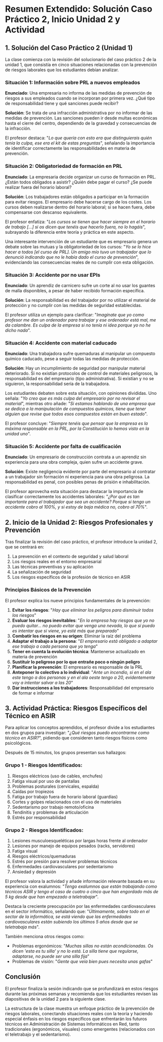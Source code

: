 

# Resumen Extendido: Solución Caso Práctico 2, Inicio Unidad 2 y Actividad

## 1. Solución del Caso Práctico 2 (Unidad 1)

La clase comienza con la revisión del solucionario del caso práctico 2 de la unidad 1, que consistía en cinco situaciones relacionadas con la prevención de riesgos laborales que los estudiantes debían analizar.

### Situación 1: Información sobre PRL a nuevos empleados
**Enunciado**: Una empresaria no informa de las medidas de prevención de riesgos a sus empleados cuando se incorporan por primera vez. ¿Qué tipo de responsabilidad tiene y qué sanciones puede recibir?

**Solución**: Se trata de una infracción administrativa por no informar de las medidas de prevención. Las sanciones pueden ir desde multas económicas hasta el cierre del centro, dependiendo de la gravedad y consecuencias de la infracción.

El profesor destaca: "*Lo que quería con esto era que distinguierais quién tenía la culpa, ese era el kit de estas preguntas*", señalando la importancia de identificar correctamente las responsabilidades en materia de prevención.

### Situación 2: Obligatoriedad de formación en PRL
**Enunciado**: La empresaria decide organizar un curso de formación en PRL. ¿Están todos obligados a asistir? ¿Quién debe pagar el curso? ¿Se puede realizar fuera del horario laboral?

**Solución**: Los trabajadores están obligados a participar en la formación para evitar riesgos. El empresario debe hacerse cargo de los costes. Los cursos deben realizarse dentro del horario laboral; si se hacen fuera, debe compensarse con descanso equivalente.

El profesor enfatiza: "*Los cursos se tienen que hacer siempre en el horario de trabajo [...] si os dicen que tenéis que hacerlo fuera, no lo hagáis*", subrayando la diferencia entre teoría y práctica en este aspecto.

Una interesante intervención de un estudiante que es empresario genera un debate sobre las mutuas y la obligatoriedad de los cursos: "*Yo se lo hice hacer a todos [el curso de PRL]. Un amigo mío tuvo un trabajador que lo denunció indicando que no le había dado el curso de prevención*", evidenciando las consecuencias reales de no cumplir con esta obligación.

### Situación 3: Accidente por no usar EPIs
**Enunciado**: Un aprendiz de carnicero sufre un corte al no usar los guantes de malla disponibles, a pesar de haber recibido formación específica.

**Solución**: La responsabilidad es del trabajador por no utilizar el material de protección y no cumplir con las medidas de seguridad establecidas.

El profesor utiliza un ejemplo para clarificar: "*Imagínate que yo como profesor me dan un ordenador para trabajar y ese ordenador está mal, me da calambre. Es culpa de la empresa si no tenía ni idea porque yo no he dicho nada*".

### Situación 4: Accidente con material caducado
**Enunciado**: Una trabajadora sufre quemaduras al manipular un compuesto químico caducado, pese a seguir todas las medidas de protección.

**Solución**: Hay un incumplimiento de seguridad por manipular material deteriorado. Si no existían protocolos de control de materiales peligrosos, la responsabilidad es del empresario (tipo administrativa). Si existían y no se siguieron, la responsabilidad sería de la trabajadora.

Los estudiantes debaten sobre esta situación, con opiniones divididas. Uno señala: "*Yo creo que es más culpa del empresario por no revisar el material*", mientras otro añade: "*Si estamos hablando de una empresa que se dedica a la manipulación de compuestos químicos, tiene que tener alguien que revise que todos esos compuestos están en buen estado*".

El profesor concluye: "*Siempre tenéis que pensar que la empresa es la máxima responsable en la PRL, por la Constitución lo hemos visto en la unidad uno*".

### Situación 5: Accidente por falta de cualificación
**Enunciado**: Un empresario de construcción contrata a un aprendiz sin experiencia para una obra compleja, quien sufre un accidente grave.

**Solución**: Existe negligencia evidente por parte del empresario al contratar a un trabajador sin formación ni experiencia para una obra peligrosa. La responsabilidad es penal, con posibles penas de prisión e inhabilitación.

El profesor aprovecha esta situación para destacar la importancia de clasificar correctamente los accidentes laborales: "*¿Por qué es tan importante para el trabajador que sea un accidente? Porque si tengo un accidente cobro al 100%, y si estoy de baja médica no, cobro al 70%*".

## 2. Inicio de la Unidad 2: Riesgos Profesionales y Prevención

Tras finalizar la revisión del caso práctico, el profesor introduce la unidad 2, que se centrará en:

1. La prevención en el contexto de seguridad y salud laboral
2. Los riesgos reales en el entorno empresarial
3. Las técnicas preventivas y su aplicación
4. La señalización de seguridad
5. Los riesgos específicos de la profesión de técnico en ASIR

### Principios Básicos de la Prevención

El profesor explica los nueve principios fundamentales de la prevención:

1. **Evitar los riesgos**: "*Hay que eliminar los peligros para disminuir todos los riesgos*"
2. **Evaluar los riesgos inevitables**: "*En la empresa hay riesgos que yo no puedo quitar... no puedo evitar que venga una nevada, lo que sí puedo es intentar que si viene, yo esté más que preparado*"
3. **Combatir los riesgos en su origen**: Eliminar la raíz del problema
4. **Adaptar el trabajo a la persona**: "*El empresario está obligado a adaptar ese trabajo a cada persona que yo tenga*"
5. **Tener en cuenta la evolución técnica**: Mantenerse actualizado en materia de prevención
6. **Sustituir lo peligroso por lo que entrañe poco o ningún peligro**
7. **Planificar la prevención**: El empresario es responsable de la PRL
8. **Anteponer lo colectivo a lo individual**: "*Ante un incendio, si en el ala este tengo a dos personas y en el ala oeste tengo a 20, evidentemente voy a intentar salvar a las 20*"
9. **Dar instrucciones a los trabajadores**: Responsabilidad del empresario de formar e informar

## 3. Actividad Práctica: Riesgos Específicos del Técnico en ASIR

Para aplicar los conceptos aprendidos, el profesor divide a los estudiantes en dos grupos para investigar: "*¿Qué riesgos puedo encontrarme como técnico en ASIR?*", pidiendo que consideren tanto riesgos físicos como psicológicos.

Después de 15 minutos, los grupos presentan sus hallazgos:

### Grupo 1 - Riesgos Identificados:
1. Riesgos eléctricos (uso de cables, enchufes)
2. Fatiga visual por uso de pantallas
3. Problemas posturales (cervicales, espalda)
4. Caídas por tropiezos
5. Fatiga por trabajo fuera de horario laboral (guardias)
6. Cortes y golpes relacionados con el uso de materiales
7. Sedentarismo por trabajo remoto/oficina
8. Tendinitis y problemas de articulación
9. Estrés por responsabilidad

### Grupo 2 - Riesgos Identificados:
1. Lesiones musculoesqueléticas por largas horas frente al ordenador
2. Lesiones por manejo de equipos pesados (racks, servidores)
3. Fatiga visual
4. Riesgos eléctricos/quemaduras
5. Estrés por presión para resolver problemas técnicos
6. Enfermedades cardiovasculares por sedentarismo
7. Ansiedad y depresión

El profesor valora la actividad y añade información relevante basada en su experiencia con exalumnos: "*Tengo exalumnos que están trabajando como técnicos ASIR y tengo el caso de cuatro o cinco que han engordado más de 5 kg desde que han empezado a teletrabajar*".

Destaca la creciente preocupación por las enfermedades cardiovasculares en el sector informático, señalando que: "*Últimamente, sobre todo en el sector de la informática, se está viendo que las enfermedades cardiovasculares están subiendo los últimos 5 años desde que se teletrabaja más*".

También menciona otros riesgos como:
- Problemas ergonómicos: "*Muchas sillas no están acondicionadas. Os dicen 'esta es tu silla' y no lo está. La silla tiene que regularse, adaptarse, no puede ser una silla fija*"
- Problemas de visión: "*Gente que veía bien pues necesita unas gafas*"

## Conclusión

El profesor finaliza la sesión indicando que se profundizará en estos riesgos durante las próximas semanas y recomienda que los estudiantes revisen las diapositivas de la unidad 2 para la siguiente clase.

La estructura de la clase muestra un enfoque práctico de la prevención de riesgos laborales, conectando situaciones reales con la teoría y haciendo especial énfasis en los riesgos específicos que enfrentarán los futuros técnicos en Administración de Sistemas Informáticos en Red, tanto tradicionales (ergonómicos, visuales) como emergentes (relacionados con el teletrabajo y el sedentarismo).